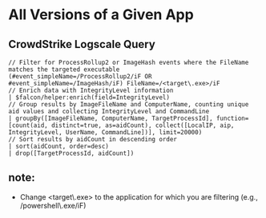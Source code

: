 # All Versions of a Given App
## CrowdStrike Logscale Query
<blockquote>

</blockquote>

```Logscale
// Filter for ProcessRollup2 or ImageHash events where the FileName matches the targeted executable
(#event_simpleName=/ProcessRollup2/iF OR #event_simpleName=/ImageHash/iF) FileName=/<target\.exe>/iF
// Enrich data with IntegrityLevel information
| $falcon/helper:enrich(field=IntegrityLevel)
// Group results by ImageFileName and ComputerName, counting unique aid values and collecting IntegrityLevel and CommandLine
| groupBy([ImageFileName, ComputerName, TargetProcessId], function=[count(aid, distinct=true, as=aidCount), collect([LocalIP, aip, IntegrityLevel, UserName, CommandLine])], limit=20000)
// Sort results by aidCount in descending order
| sort(aidCount, order=desc)
| drop([TargetProcessId, aidCount])
```
## note:
- Change <target\\.exe> to the application for which you are filtering (e.g., /powershell\\.exe/iF)
